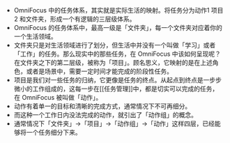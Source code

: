 - OmniFocus 中的任务体系，其实就是实际生活的映射。将任务分为动作1 项目2 和文件夹，形成一个有逻辑的三层级体系。
- OmniFocus 的任务体系中，最高一级是「文件夹」，每一个文件夹对应着你的一个生活领域。
- 文件夹只是对生活领域进行了划分，但生活中并没有一个叫做「学习」或者「工作」的任务。那么现实中的那些任务，在 OmniFocus 中该如何呈现呢？ 在文件夹之下的第二层级，被称为「项目」。顾名思义，它映射的是在上述角色，或者是场景中，需要一定时间才能完成的阶段性任务。
- 项目是我们对一些任务的归纳，它更像是任务的终点。从起点到终点是一步步微小的工作组成的，这每一步在[[任务管理]]中，都是切实可以完成的任务，在 OmniFocus 被叫做「动作」。
- 动作有着单一的目标和清晰的完成方式，通常情况下不可再细分。
- 而这种一个工作日内没法完成的动作，就引出了「动作组」的概念。
- 通常情况下「文件夹」→「项目」→「动作组」→「动作」这样四层，已经能够将一个任务细分下来。
